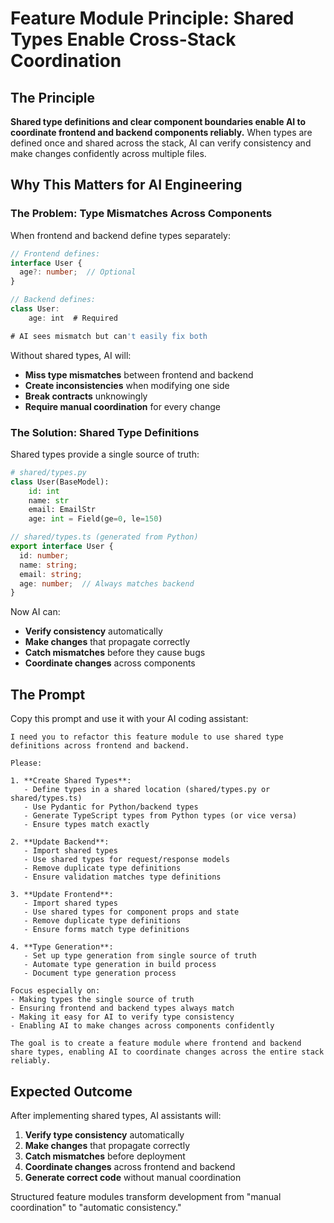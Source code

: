 # Feature Module Principle: Shared Types Enable Cross-Stack Coordination

## The Principle

**Shared type definitions and clear component boundaries enable AI to coordinate frontend and backend components reliably.** When types are defined once and shared across the stack, AI can verify consistency and make changes confidently across multiple files.

## Why This Matters for AI Engineering

### The Problem: Type Mismatches Across Components

When frontend and backend define types separately:

```typescript
// Frontend defines:
interface User {
  age?: number;  // Optional
}

// Backend defines:
class User:
    age: int  # Required

# AI sees mismatch but can't easily fix both
```

Without shared types, AI will:
- **Miss type mismatches** between frontend and backend
- **Create inconsistencies** when modifying one side
- **Break contracts** unknowingly
- **Require manual coordination** for every change

### The Solution: Shared Type Definitions

Shared types provide a single source of truth:

```python
# shared/types.py
class User(BaseModel):
    id: int
    name: str
    email: EmailStr
    age: int = Field(ge=0, le=150)
```

```typescript
// shared/types.ts (generated from Python)
export interface User {
  id: number;
  name: string;
  email: string;
  age: number;  // Always matches backend
}
```

Now AI can:
- **Verify consistency** automatically
- **Make changes** that propagate correctly
- **Catch mismatches** before they cause bugs
- **Coordinate changes** across components

## The Prompt

Copy this prompt and use it with your AI coding assistant:

```
I need you to refactor this feature module to use shared type definitions across frontend and backend.

Please:

1. **Create Shared Types**:
   - Define types in a shared location (shared/types.py or shared/types.ts)
   - Use Pydantic for Python/backend types
   - Generate TypeScript types from Python types (or vice versa)
   - Ensure types match exactly

2. **Update Backend**:
   - Import shared types
   - Use shared types for request/response models
   - Remove duplicate type definitions
   - Ensure validation matches type definitions

3. **Update Frontend**:
   - Import shared types
   - Use shared types for component props and state
   - Remove duplicate type definitions
   - Ensure forms match type definitions

4. **Type Generation**:
   - Set up type generation from single source of truth
   - Automate type generation in build process
   - Document type generation process

Focus especially on:
- Making types the single source of truth
- Ensuring frontend and backend types always match
- Making it easy for AI to verify type consistency
- Enabling AI to make changes across components confidently

The goal is to create a feature module where frontend and backend share types, enabling AI to coordinate changes across the entire stack reliably.
```

## Expected Outcome

After implementing shared types, AI assistants will:

1. **Verify type consistency** automatically
2. **Make changes** that propagate correctly
3. **Catch mismatches** before deployment
4. **Coordinate changes** across frontend and backend
5. **Generate correct code** without manual coordination

Structured feature modules transform development from "manual coordination" to "automatic consistency."


